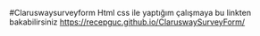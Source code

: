 #Claruswaysurveyform
Html css ile yaptığım çalışmaya bu linkten bakabilirsiniz https://recepguc.github.io/ClaruswaySurveyForm/
